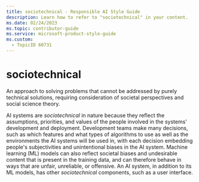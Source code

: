 ```yaml
---
title: sociotechnical - Responsible AI Style Guide
description: Learn how to refer to "sociotechnical" in your content.
ms.date: 02/24/2023
ms.topic: contributor-guide
ms.service: microsoft-product-style-guide
ms.custom:
  - TopicID 60731
---
```



# sociotechnical

An approach to solving problems that cannot be addressed by purely technical solutions, requiring consideration of societal perspectives and social science theory.  

AI systems are *sociotechnical* in nature because they reflect the assumptions, priorities, and values of the people involved in the systems' development and deployment. Development teams make many decisions, such as which features and what types of algorithms to use as well as the environments the AI systems will be used in, with each decision embedding people's subjectivities and unintentional biases in the AI system. Machine learning (ML) models can also reflect societal biases and undesirable content that is present in the training data, and can therefore behave in ways that are unfair, unreliable, or offensive. An AI system, in addition to its ML models, has other *sociotechnical* components, such as a user interface.
